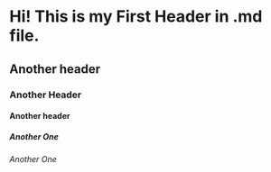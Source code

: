 # Hi! This is my First Header in .md file.
## Another header
### Another Header
#### Another header
##### Another One
###### Another One

